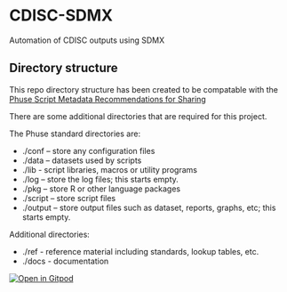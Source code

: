 # CDISC-SDMX
Automation of CDISC outputs using SDMX

## Directory structure

This repo directory structure has been created to be compatable with the [Phuse Script Metadata Recommendations for Sharing](https://phuse.s3.eu-central-1.amazonaws.com/Deliverables/Standard+Analyses+and+Code+Sharing/Script+Metadata+Recommendation+for+Sharing.pdf)

There are some additional directories that are required for this project.

The Phuse standard directories are:

- ./conf – store any configuration files
- ./data – datasets used by scripts
- ./lib - script libraries, macros or utility programs
- ./log – store the log files; this starts empty.
- ./pkg – store R or other language packages
- ./script – store script files
- ./output – store output files such as dataset, reports, graphs, etc; this starts empty.

Additional directories:

- ./ref - reference material including standards, lookup tables, etc.
- ./docs - documentation

[![Open in Gitpod](https://gitpod.io/button/open-in-gitpod.svg)](https://gitpod.io/#https://github.com/metadatadriven/CDISC-SDMX)

